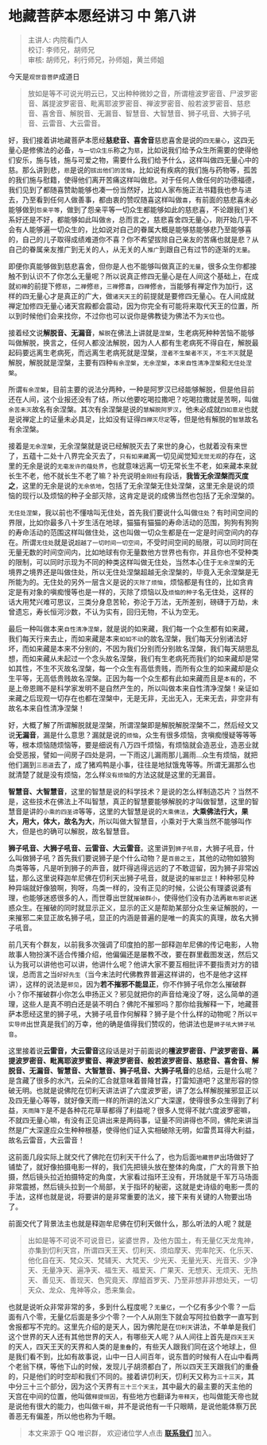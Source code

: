 # 地藏菩萨本愿经讲习 中 第八讲

> 主讲人: 内院看门人 <br />
> 校订: 李师兄，胡师兄 <br />
> 审核: 胡师兄，利行师兄，孙师姐，黄兰师姐 <br />

今天是`观世音菩萨`成道日

> 放如是等不可说光明云已，又出种种微妙之音，所谓檀波罗密音、尸波罗密音、羼提波罗密音、毗离耶波罗密音、禅波罗密音、般若波罗密音、慈悲音、喜舍音、解脱音、无漏音、智慧音、大智慧音、狮子吼音、大狮子吼音、云雷音、大云雷音。

好，我们接着讲地藏菩萨本愿经**慈悲音、喜舍音**慈悲喜舍是说的`四无量心`，这四无量心是修佛法的必备，`与一切众生乐`称之为`慈`，比如说我们给予众生所需要的使得他们安乐，施与钱，施与可爱之物，需要什么我们给予什么，这样叫做四无量心中的慈。那么讲到悲，`悲`是说的`拔出他们的苦恼`，比如说有疾病的我们施与药物等，孤苦的我们施与慰籍，使得他们离开苦痛这样叫做悲。对于任何人做任何的功德福德，我们见到了都随喜赞助能够也凑一份当然好，比如人家布施正法书籍我也参与进去，乃至看到任何人做善事，都由衷的赞叹随喜这样叫做`喜`，有前面的慈悲喜未必能够做到`怨亲平等`，做到了怨亲平等一切众生都能够如此的慈悲喜，不论跟我们关系好还是不好，都能够如此叫做`舍`，总而言之，慈悲喜舍四无量心，刚开始几乎不会有人能够遍一切众生的，比如说对自己的眷属大概是能够慈能够悲乃至能够喜的，自己的儿子取得成绩难道你不喜？你不希望拔除自己亲友的苦痛也就是悲？从自己的眷属亲友推广到无关的人，从无关的人`推广`到跟自己有过节的逐渐的`无量`。

即便你真能够做到慈悲喜舍，但你是人也不能够叫做真正的`无量`，很多众生你都接触不到认识不了你怎么无量呢？所以说真正修四无量心是在人间这个基础上，在成就`初禅`的前提下修`慈`，`二禅`修`悲`，`三禅`修`喜`，`四禅`修`舍`，当能够有禅定作为加行，这样的四无量心才是真正的广大，做`诸天天王`的前提就是要修四无量心。在人间成就禅定加修四无量心诸天宫殿都会震动，因为你完全有可能将来取代天王的位置，所以到时候他们会来找你，不过你也可以说你是佛教徒为佛法不为`天位`也。

接着经文说**解脱音、无漏音**，`解脱`在佛法上讲就是`涅槃`，生老病死种种苦恼不能够叫做解脱，换言之，任何人都没法解脱，因为人人都有生老病死不得自在，解脱最起码要远离生老病死，而远离生老病死就是涅槃，`涅者不生槃者不灭`，`不生不灭`就是解脱，解脱就是涅槃，主要有四种`有余涅槃`，`无余涅槃`，`本来自性清净涅槃`和`无住处涅槃`。

所谓`有余涅槃`，目前主要的说法分两种，一种是阿罗汉已经能够解脱，但是他目前还在人间，这个业报还没有了结，所以他要吃喝拉撒吧？吃喝拉撒就是苦啊，叫做`余苦未灭`故名有余涅槃。其次有余涅槃是说的`慧解脱阿罗汉`，他未必成就`四如意足`也就是说禅定上的证量未必具足，比如没有证得`四禅灭尽定`等，但是他有解脱的`智慧`故名有余涅槃。

接着是`无余涅槃`，无余涅槃就是说已经解脱灭去了来世的身心，也就着没有来世了，五蕴十二处十八界完全灭去了，`只有如来藏`离一切见闻觉知`无觉无观`的存在，这里的无余是说的`无毫发许的蕴处界`，也就意味远离一切无常长生不老，如来藏本来就长生不老，他不就长生不老了嘛？补充说明`金刚经`有段话，**我皆无余涅槃而灭度之**，这里的无余是说的`无余依地`，包括了无余涅槃无住处涅槃，这里无余是说的烦恼的现行以及烦恼的种子全部灭除，这肯定是说的成佛当然也包括了无余涅槃的。

`无住处涅槃`，我以前也不懂啥叫无住处，首先我们要说什么叫做`住处`？有时间空间的界限，比如你最多八十岁生活在地球，猫猫有猫猫的寿命活动的范围，狗狗有狗狗的寿命活动的范围这样叫做住处，这也叫做一切众生都是在一定是时间空间内的存在。所谓`无住处`就是说`超越了一切时间一切空间`，不受时间空间的局限，可以同时同在无量无数的时间空间内，比如地球有你无量数他方世界也有你，并且你也不受种类的限制，可以同时示现为不同的种类这样叫做无住处，当然本心住于`无余涅槃`的无境界之境界还是叫做住处，所以无住处涅槃超越无余涅槃的，毕竟入无余涅槃是无所能为的。无住处的另外一层含义是说的`灭除了烦恼`，烦恼都是有住的，比如贪肯定是有对象的嗔痴慢等也是一样的，灭除了烦恼以及`烦恼的种子`名无住处，这样的话大用梵兴难可思议，三类分身息苦轮，弥沦于万法，无所差别，磅礴于万劫，未曾遗忘，寿长恒河沙数，不认为实有，回归无物，不认为空无。

最后一种叫做本来`自性清净涅槃`，就是说的如来藏，我们每一个众生都有如来藏，我们每天行来去止，而如来藏是本来`如如不动`的故名涅槃，我们每天分别诸法好坏，而如来藏是本来不分别的，不因为我们分别而分别故名涅槃，我们每天胡思乱想，而如来藏从未起过一个念头故名涅槃，我们有生老病死而我们的如来藏却是常如其性，不生不灭故名涅槃，每一个众生有高低贵贱，而所有众生的如来藏却是众生平等，无高低贵贱故名涅槃。正因为每一个众生都有此如来藏而且是`本有`的，不是上帝恩赐不是科学家发明不是自然产生的，所以叫做本来自性清净涅槃！亲证如来藏之后现观一切存在也都在涅槃中，无是无非，无出无入，无来无去，非空非有故名本来自性清净涅槃！

好，大概了解了所谓解脱就是涅槃，所谓涅槃即是解脱解脱涅槃不二，然后经文又说**无漏音**，漏是什么意思？漏就是说的`烦恼`，众生有很多烦恼，贪嗔痴慢疑等等等等，根本烦恼随烦恼等，要是细说有八万四千烦恼，有烦恼就会造恶业，造恶业就会受恶报，譬如一间房子四处是洞，一下雨这儿漏雨那儿漏雨...众生有烦恼，就把他们漏到`三恶道`去了，成了猪鸡鸭是小事，往往是地狱饿鬼等等。所谓无漏那么也就清楚了就是没有烦恼，怎么样`没有烦恼`的方法这就是这里的无漏音。

**智慧音、大智慧音**，这里的智慧是说的科学技术？是说的怎么样制造芯片？当然不是，这些技术在佛法上不叫智慧，真正的智慧要能够解脱的才叫做智慧，这里的智慧音是讲的`小乘的四圣谛`等等，这里的大智慧是说的`大乘佛法`，**大乘佛法行大，果大，用大，体大，故名为大**，所以叫做大智慧音，小乘对于大乘当然不能够叫作大，但是也的确可以解脱，故名智慧音。

**狮子吼音、大狮子吼音、云雷音、大云雷音**。这里讲到`狮子吼音`，大狮子吼音，什么叫做狮子吼？首先我们要说狮子是个什么动物？是`百兽之王`，其他的动物如狼狗鸟类等等，凡是听到狮子的声音，就吓得逃得远远的了不敢逗留，因为狮子非常凶猛，那么这里说释迦牟尼佛在忉利天出狮子吼音，就是说的`摧邪显正`！种种邪见种种异端就好像狼啊，狗呀，鸟类一样的，没有正见的时候，公说公有理婆说婆有理，也能够迷惑很多的人，而世尊出世就`摧破群小`，使得他们没有办法再`散布邪说`迷惑众生。在摧破的同时就显示正义，显示的正义是帮助某部分众生亲证解脱的，一来摧邪二来显正故名狮子吼，显正的内涵是普遍的是唯一的真实的真理，故名大狮子吼音。

前几天有个群友，以前我多次强调了印度拍的那一部释迦牟尼佛的传记电影，人物故事人物扮演不适合传播介绍，他偏偏还是屡教不改，要在群里截图发送，然后又认为我可以讲他也可以讲，他讲什么呢？他讲大家不要互相批评不要指责对方的错误，总而言之当`好好先生`（当今末法时代佛教界普遍这样讲的，也不是他才这样讲），这样的说法是`邪见`，因为**若不摧邪不能显正**，你不作狮子吼你怎么摧破群小？你不摧破群小你怎么申扬正义？邪见就把你的声音给淹没了呀，这么简单的道理，这些人是真不明白还是装不明白？佛陀不摧邪吗？那你给我解释一下，地藏菩萨本愿经这里的狮子吼，大狮子吼音作何解释？狮子是个什么样的动物呢？所以`平实导师`出世真是我们的万幸，他的确是值得我们赞叹的，他讲法也是`狮子吼大狮子吼音`。

这里接着说**云雷音，大云雷音**这段话是对于前面说的**檀波罗密音、尸波罗密音、羼提波罗密音、毗离耶波罗蜜音、禅波罗密音、般若波罗密音、慈悲音、喜舍音、解脱音、无漏音、智慧音、大智慧音、狮子吼音、大狮子吼音**的总结，云是什么呢？是含藏了很多的水汽，云朵的汇合就意味着普降甘霖，打雷知道吧？这里形容的惊破无明。也就是说佛陀在忉利天讲法讲了六度波罗密，讲了怎么样解脱摧邪显正以及四无量心等等，就好像天雨一样的所讲的法义广大深邃，使得很多众生得到了利益，`天雨降下`是不是各种花花草草都得了利益呢？很多人觉得不就六度波罗密嘛，不就四无量心嘛，有没有正见讲出来是两码事，证量不同讲得也不同，佛陀来讲当然是广大深邃应众生种种根基，使得他们证入实相破除无明，如雷贯耳得大利益，故名云雷音，大云雷音！

这前面几段实际上就交代了佛陀在忉利天干什么了，也为后面`地藏菩萨`出场做好了铺垫了，就好像拍摄电影一样的，我们先把镜头放在整体的角度，广大的背景下拍摄，然后镜头拉近拍摄特定的角度，大家看过指环王没有，开场就是千军万马场面非常震撼，然后镜头拉到一个局部，关于指环的秘密，这就是史诗级的电影一贯的手法，这样也就是说，将要讲的是非常重要的法义，接下来有关键的人物要出场了。

前面交代了背景法主也就是释迦牟尼佛在忉利天做什么，那么听法的人呢？就是

> 出如是等不可说不可说音已，娑婆世界，及他方国土，有无量亿天龙鬼神，亦集到忉利天宫，所谓四天王天、忉利天、须焰摩天、兜率陀天、化乐天、他化自在天、梵众天、梵辅天、大梵天、少光天、无量光天、光音天、少净天、无量净天、遍净天、福生天、福爱天、广果天、无想天、无烦天、无热天、善见天、善现天、色究竟天、摩醯首罗天、乃至非想非非想处天，一切天众、龙众、鬼神等众，悉来集会。

也就是说听众非常非常的多，多到什么程度呢？`无量亿`，一个亿有多少个零？一后面有八个零，无量亿后面是多少个零？一个人从刚生下就会写阿拉伯数字一直写到舍报都写不完的。这里先介绍的是天人，因为佛陀是在`忉利天`讲法，不单单是我们这个世界的天人还有其他世界的天人，有哪些天人呢？从人间往上首先是`四天王天`的天人，四天王天的天界和人类的是`重叠`的，有些天人跟我们同在这个地球上，但是我们看不到，比如有故事说，山中一日人间百年，说东晋的时候有人在山中看两个老翁下棋，等他下山的时候，发现儿子胡须都白了，所以四天王天跟我们的重叠的，只是他们的时空却和我们不同的。接着讲忉利天，忉利天又称为`三十三天`，其中分三十三个部分，因为这个天界有`三十三个天主`，其中最大的最主要的天主他的天宫在中间的位置，他叫做`释提恒因`，有些地方也翻译为`帝释天`，也叫做能天帝也就是说他有很大的能力，也叫做`千眼`，并不是说他有一千只眼睛，是说他能体察万民善恶无有偏差，所以他也称为千眼。

> 本文来源于 QQ 唯识群， 欢迎诸位学人点击 **[联系我们](https://mp.weixin.qq.com/s/lZCfWjmLjgNR165Tx4_bCQ)** 加入。
